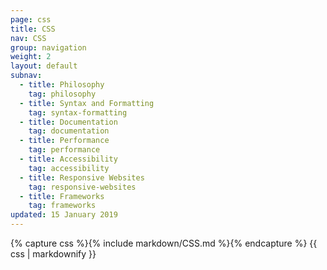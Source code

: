 ```yaml
---
page: css
title: CSS
nav: CSS
group: navigation
weight: 2
layout: default
subnav:
  - title: Philosophy
    tag: philosophy
  - title: Syntax and Formatting
    tag: syntax-formatting
  - title: Documentation
    tag: documentation
  - title: Performance
    tag: performance
  - title: Accessibility
    tag: accessibility
  - title: Responsive Websites
    tag: responsive-websites
  - title: Frameworks
    tag: frameworks
updated: 15 January 2019
---
```


<div class="docs-section">
		{% capture css %}{% include markdown/CSS.md %}{% endcapture %}
		{{ css | markdownify }}
</div>
